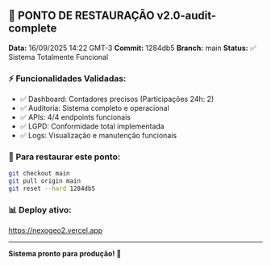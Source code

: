 ## 🎯 PONTO DE RESTAURAÇÃO v2.0-audit-complete

**Data:** 16/09/2025 14:22 GMT-3
**Commit:** 1284db5
**Branch:** main
**Status:** ✅ Sistema Totalmente Funcional

### ⚡ Funcionalidades Validadas:
- ✅ Dashboard: Contadores precisos (Participações 24h: 2)
- ✅ Auditoria: Sistema completo e operacional
- ✅ APIs: 4/4 endpoints funcionais
- ✅ LGPD: Conformidade total implementada
- ✅ Logs: Visualização e manutenção funcionais

### 🚀 Para restaurar este ponto:
```bash
git checkout main
git pull origin main
git reset --hard 1284db5
```

### 📊 Deploy ativo:
https://nexogeo2.vercel.app

---
**Sistema pronto para produção! 🎉**
